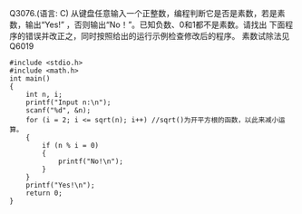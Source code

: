 Q3076.(语言: C)
从键盘任意输入一个正整数，编程判断它是否是素数，若是素数，输出“Yes!”
，否则输出“No！”。已知负数、0和1都不是素数。请找出
下面程序的错误并改正之，同时按照给出的运行示例检查修改后的程序。
素数试除法见Q6019

```
#include <stdio.h>
#include <math.h>
int main()
{
    int n, i;
    printf("Input n:\n");
    scanf("%d", &n);
    for (i = 2; i <= sqrt(n); i++) //sqrt()为开平方根的函数，以此来减小运算。
    {
        if (n % i = 0)
        {
            printf("No!\n");
        }
    }
    printf("Yes!\n");
    return 0;
}
```
